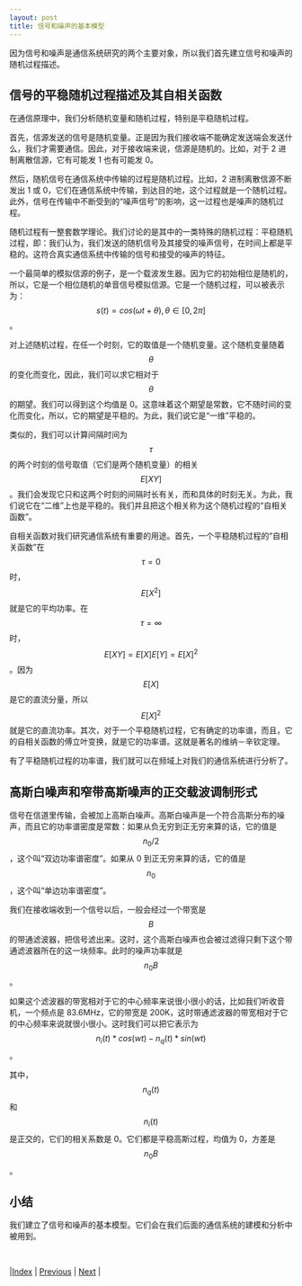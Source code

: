 ```yaml
---
layout: post
title: 信号和噪声的基本模型
---
```


因为信号和噪声是通信系统研究的两个主要对象，所以我们首先建立信号和噪声的随机过程描述。

## 信号的平稳随机过程描述及其自相关函数

在通信原理中，我们分析随机变量和随机过程，特别是平稳随机过程。

首先，信源发送的信号是随机变量。正是因为我们接收端不能确定发送端会发送什么，我们才需要通信。因此，对于接收端来说，信源是随机的。比如，对于 2 进制离散信源，它有可能发 1 也有可能发 0。

然后，随机信号在通信系统中传输的过程是随机过程。比如，2 进制离散信源不断发出 1 或 0，它们在通信系统中传输，到达目的地，这个过程就是一个随机过程。此外，信号在传输中不断受到的“噪声信号”的影响，这一过程也是噪声的随机过程。

随机过程有一整套数学理论。我们讨论的是其中的一类特殊的随机过程：平稳随机过程，即：我们认为，我们发送的随机信号及其接受的噪声信号，在时间上都是平稳的。这符合真实通信系统中传输的信号和接受的噪声的特征。

一个最简单的模拟信源的例子，是一个载波发生器。因为它的初始相位是随机的，所以，它是一个相位随机的单音信号模拟信源。它是一个随机过程，可以被表示为：$$ s(t) = cos(\omega t + \theta), \theta \in [0,2\pi]$$。

对上述随机过程，在任一个时刻，它的取值是一个随机变量。这个随机变量随着 $$\theta$$ 的变化而变化，因此，我们可以求它相对于 $$\theta$$ 的期望。我们可以得到这个均值是 0。这意味着这个期望是常数，它不随时间的变化而变化，所以，它的期望是平稳的。为此，我们说它是“一维”平稳的。

类似的，我们可以计算间隔时间为 $$\tau$$ 的两个时刻的信号取值（它们是两个随机变量）的相关 $$E[XY]$$。我们会发现它只和这两个时刻的间隔时长有关，而和具体的时刻无关。为此，我们说它在“二维”上也是平稳的。我们并且把这个相关称为这个随机过程的“自相关函数”。

自相关函数对我们研究通信系统有重要的用途。首先，一个平稳随机过程的“自相关函数”在 $$\tau = 0$$ 时，$$E[X^2]$$ 就是它的平均功率。在 $$\tau = \infty$$ 时，$$E[XY] = E[X]E[Y] = E[X]^2$$。因为 $$E[X]$$ 是它的直流分量，所以 $$E[X]^2$$ 就是它的直流功率。其次，对于一个平稳随机过程，它有确定的功率谱，而且，它的自相关函数的傅立叶变换，就是它的功率谱。这就是著名的维纳－辛钦定理。

有了平稳随机过程的功率谱，我们就可以在频域上对我们的通信系统进行分析了。

## 高斯白噪声和窄带高斯噪声的正交载波调制形式

信号在信道里传输，会被加上高斯白噪声。高斯白噪声是一个符合高斯分布的噪声，而且它的功率谱密度是常数：如果从负无穷到正无穷来算的话，它的值是 $$ n_0/2 $$，这个叫“双边功率谱密度”。如果从 0 到正无穷来算的话，它的值是 $$ n_0 $$，这个叫“单边功率谱密度”。

我们在接收端收到一个信号以后，一般会经过一个带宽是 $$B$$ 的带通滤波器，把信号滤出来。这时，这个高斯白噪声也会被过滤得只剩下这个带通滤波器所在的这一块频率。此时的噪声功率就是 $$n_0 B$$。

如果这个滤波器的带宽相对于它的中心频率来说很小很小的话，比如我们听收音机，一个频点是 83.6MHz，它的带宽是 200K，这时带通滤波器的带宽相对于它的中心频率来说就很小很小。这时我们可以把它表示为 $$ n_i(t) * cos(wt) - n_q(t) * sin(wt) $$。

其中，$$ n_q(t) $$ 和 $$ n_i(t) $$ 是正交的，它们的相关系数是 0。它们都是平稳高斯过程，均值为 0，方差是$$n_0 B$$。

## 小结

我们建立了信号和噪声的基本模型。它们会在我们后面的通信系统的建模和分析中被用到。

<br/>

|[Index](./) | [Previous](0-1-intro) | [Next](0-13-shannon) |
